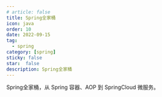 ```yaml
---
# article: false
title: Spring全家桶
icon: java 
order: 10
date: 2022-09-15
tag:
  - spring
category: [spring]
sticky: false
star:  false
description: Spring全家桶
---
```


Spring全家桶，从 Spring 容器、AOP 到 SpringCloud 微服务。
<!-- more -->

